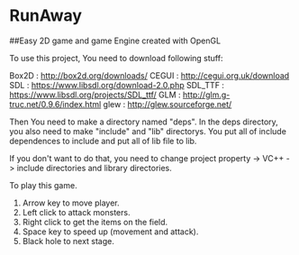 # RunAway
##Easy 2D game and game Engine created with OpenGL

To use this project, You need to download following stuff:

Box2D   : http://box2d.org/downloads/
CEGUI   : http://cegui.org.uk/download
SDL     : https://www.libsdl.org/download-2.0.php
SDL_TTF : https://www.libsdl.org/projects/SDL_ttf/
GLM     : http://glm.g-truc.net/0.9.6/index.html
glew    : http://glew.sourceforge.net/

Then You need to make a directory named "deps".
In the deps directory, you also need to make "include" and "lib" directorys.
You put all of include dependences to include and put all of lib file to lib.

If you don't want to do that, you need to change project property -> VC++ -> include directories and library directories.



To play this game.
1. Arrow key to move player.
2. Left click to attack monsters.
3. Right click to get the items on the field.
4. Space key to speed up (movement and attack).
5. Black hole to next stage.
